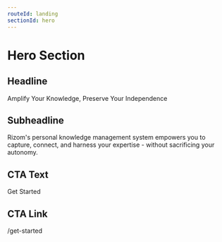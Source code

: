 ```yaml
---
routeId: landing
sectionId: hero
---
```

# Hero Section

## Headline
Amplify Your Knowledge, Preserve Your Independence

## Subheadline
Rizom's personal knowledge management system empowers you to capture, connect, and harness your expertise - without sacrificing your autonomy.

## CTA Text
Get Started

## CTA Link
/get-started
